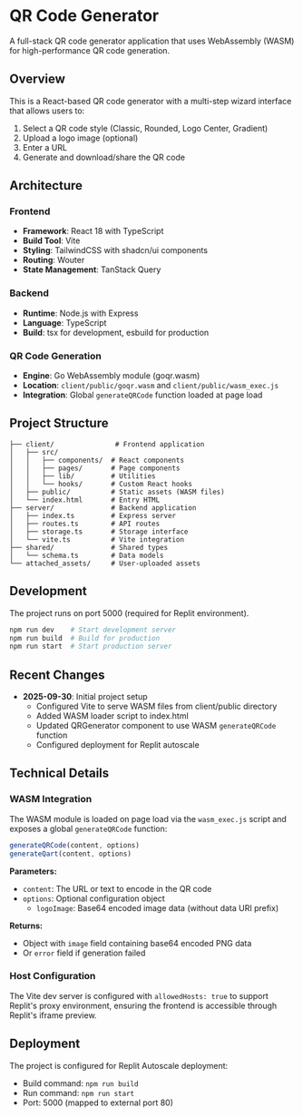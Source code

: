 # QR Code Generator

A full-stack QR code generator application that uses WebAssembly (WASM) for high-performance QR code generation.

## Overview

This is a React-based QR code generator with a multi-step wizard interface that allows users to:
1. Select a QR code style (Classic, Rounded, Logo Center, Gradient)
2. Upload a logo image (optional)
3. Enter a URL
4. Generate and download/share the QR code

## Architecture

### Frontend
- **Framework**: React 18 with TypeScript
- **Build Tool**: Vite
- **Styling**: TailwindCSS with shadcn/ui components
- **Routing**: Wouter
- **State Management**: TanStack Query

### Backend
- **Runtime**: Node.js with Express
- **Language**: TypeScript
- **Build**: tsx for development, esbuild for production

### QR Code Generation
- **Engine**: Go WebAssembly module (goqr.wasm)
- **Location**: `client/public/goqr.wasm` and `client/public/wasm_exec.js`
- **Integration**: Global `generateQRCode` function loaded at page load

## Project Structure

```
├── client/               # Frontend application
│   ├── src/
│   │   ├── components/  # React components
│   │   ├── pages/       # Page components
│   │   ├── lib/         # Utilities
│   │   └── hooks/       # Custom React hooks
│   ├── public/          # Static assets (WASM files)
│   └── index.html       # Entry HTML
├── server/              # Backend application
│   ├── index.ts         # Express server
│   ├── routes.ts        # API routes
│   ├── storage.ts       # Storage interface
│   └── vite.ts          # Vite integration
├── shared/              # Shared types
│   └── schema.ts        # Data models
└── attached_assets/     # User-uploaded assets
```

## Development

The project runs on port 5000 (required for Replit environment).

```bash
npm run dev    # Start development server
npm run build  # Build for production
npm run start  # Start production server
```

## Recent Changes

- **2025-09-30**: Initial project setup
  - Configured Vite to serve WASM files from client/public directory
  - Added WASM loader script to index.html
  - Updated QRGenerator component to use WASM `generateQRCode` function
  - Configured deployment for Replit autoscale

## Technical Details

### WASM Integration

The WASM module is loaded on page load via the `wasm_exec.js` script and exposes a global `generateQRCode` function:

```javascript
generateQRCode(content, options)
generateQart(content, options)
```

**Parameters:**
- `content`: The URL or text to encode in the QR code
- `options`: Optional configuration object
  - `logoImage`: Base64 encoded image data (without data URI prefix)

**Returns:**
- Object with `image` field containing base64 encoded PNG data
- Or `error` field if generation failed

### Host Configuration

The Vite dev server is configured with `allowedHosts: true` to support Replit's proxy environment, ensuring the frontend is accessible through Replit's iframe preview.

## Deployment

The project is configured for Replit Autoscale deployment:
- Build command: `npm run build`
- Run command: `npm run start`
- Port: 5000 (mapped to external port 80)

